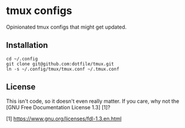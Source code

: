 tmux configs
============
Opinionated tmux configs that might get updated.

Installation
------------
```
cd ~/.config
git clone git@github.com:dotfile/tmux.git
ln -s ~/.config/tmux/tmux.conf ~/.tmux.conf
```

License
-------
This isn't code, so it doesn't even really matter. 
If you care, why not the [GNU Free Documentation License 1.3] [1]? 

[1] https://www.gnu.org/licenses/fdl-1.3.en.html

